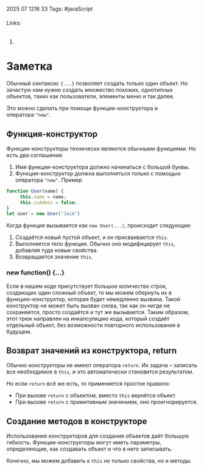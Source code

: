 2025 07 1216 33
Tags: #javaScript 
###### Links: 
1) 
# Заметка
Обычный синтаксис `{...}` позволяет создать только один объект. Но зачастую нам нужно создать множество похожих, однотипных объектов, таких как пользователи, элементы меню и так далее.

Это можно сделать при помощи функции-конструктора и оператора `"new"`.
## Функция-конструктор
Функции-конструкторы технически являются обычными функциями. Но есть два соглашения:

1. Имя функции-конструктора должно начинаться с большой буквы.
2. Функция-конструктор должна выполняться только с помощью оператора `"new"`.
Пример
```js
function User(name) {
	 this.name = name;
	 this.isAdmin = false;
}
let user = new User("Jack")
```
Когда функция вызывается как `new User(...)`, происходит следующее:

1. Создаётся новый пустой объект, и он присваивается `this`.
2. Выполняется тело функции. Обычно оно модифицирует `this`, добавляя туда новые свойства.
3. Возвращается значение `this`.
### new function() {...}
Если в нашем коде присутствует большое количество строк, создающих один сложный объект, то мы можем обернуть их в функцию-конструктор, которая будет немедленно вызвана. Такой конструктор не может быть вызван снова, так как он нигде не сохраняется, просто создаётся и тут же вызывается. Таким образом, этот трюк направлен на инкапсуляцию кода, который создаёт отдельный объект, без возможности повторного использования в будущем.
## Возврат значений из конструктора, return
Обычно конструкторы не имеют оператора `return`. Их задача – записать все необходимое в `this`, и это автоматически становится результатом.

Но если `return` всё же есть, то применяется простое правило:

- При вызове `return` с объектом, вместо `this` вернётся объект.
- При вызове `return` с примитивным значением, оно проигнорируется.
## Создание методов в конструкторе
Использование конструкторов для создания объектов даёт большую гибкость. Функции-конструкторы могут иметь параметры, определяющие, как создавать объект и что в него записывать.

Конечно, мы можем добавить к `this` не только свойства, но и методы.